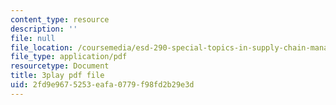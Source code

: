 ```yaml
---
content_type: resource
description: ''
file: null
file_location: /coursemedia/esd-290-special-topics-in-supply-chain-management-spring-2005/2fd9e9675253eafa0779f98fd2b29e3d_lgq6S9ARuZI.pdf
file_type: application/pdf
resourcetype: Document
title: 3play pdf file
uid: 2fd9e967-5253-eafa-0779-f98fd2b29e3d
---
```

